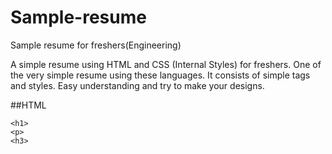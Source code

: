 # Sample-resume
Sample resume for freshers(Engineering)

 A simple resume using HTML and CSS (Internal Styles) for freshers.
 One of the very simple resume using these languages.
 It consists of simple tags and styles.
 Easy understanding and try to make your designs.
 
 ##HTML
 ````````
 <h1>
 <p>
 <h3>
 ````````
  
 
